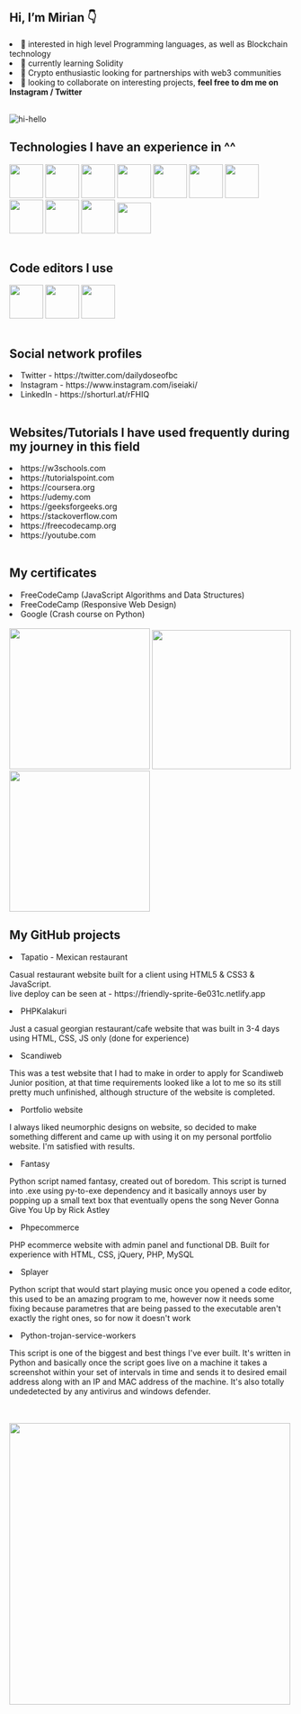 <h2> Hi, I’m Mirian 👇</h2>
<li>👀 interested in high level Programming languages, as well as Blockchain technology</li>
<li>🌱 currently learning Solidity </li>
<li>🚀 Crypto enthusiastic looking for partnerships with web3 communities</li>
<li>💞️ looking to collaborate on interesting projects, <b> feel free to dm me on Instagram / Twitter </b></li> <br>

![hi-hello](https://media.tenor.com/_HPofCxgZcAAAAAC/mr-robot-elliot-alderson.gif)

<b><h2>Technologies I have an experience in ^^</h2></b>
<div class="flex-container">
<img src="https://i.ibb.co/qD05LPK/Screenshot-1.png" width="60" height="60">
<img src="https://www.kindpng.com/picc/m/159-1595848_python-logo-png-transparent-background-python-logo-png.png" width="60" height="60">
<img src="https://i.ibb.co/zxHKT08/jquery-logo-vector-download.jpg" width="60" height="60">
<img src="https://i.ibb.co/MCff4yS/Unofficial-Java-Script-logo-2-svg.png" width="60" height="60">
<img src="https://i.ibb.co/2ZVXt03/Screenshot-3.png" width="60" height="60">
<img src="https://i.ibb.co/QYfBVgd/png-transparent-logo-css-css3.png" width="60" height="60">
<img src="https://w7.pngwing.com/pngs/201/90/png-transparent-logo-html-html5.png" width="60" height="60">
<img src="https://www.klaasnienhuis.nl/wp/wp-content/uploads/2014/01/Git-Logo-2Color-770x321.jpg" width="60" height="60">
<img src="https://i.postimg.cc/tgkrtz8C/logo-mysql-26353.png" width="60" height="60">
<img src="https://i.ibb.co/gyRyp36/1200px-Electron-Software-Framework-Logo-svg.png" width="60" height="60">
<img src="https://upload.wikimedia.org/wikipedia/commons/thumb/a/a7/React-icon.svg/2300px-React-icon.svg.png" width="60" height="55">
</div>
<br>
<b><h2>Code editors I use</h2></b>
<div class="flex-container">
<img src="https://pngset.com/images/vscode-icons-horizontal-label-text-alphabet-word-transparent-png-2658501.png" width="60" height="60">
<img src="https://upload.wikimedia.org/wikipedia/commons/thumb/1/1d/PyCharm_Icon.svg/1200px-PyCharm_Icon.svg.png" width="60" height="60">
<img src="https://encrypted-tbn0.gstatic.com/images?q=tbn:ANd9GcSH8N8KE4y18dx83gLr5jvbjuFJ4RNBR8tPxOAU-4mvtPQ1sVu9scJMRTeGF3Z-Gyaj7ow&usqp=CAU" width="60" height="60">
</div><br>
<h2>Social network profiles</h2>
<li>Twitter - https://twitter.com/dailydoseofbc</li>
<li>Instagram - https://www.instagram.com/iseiaki/</li>
<li>LinkedIn - https://shorturl.at/rFHIQ</li>
<br>
<b><h2>Websites/Tutorials I have used frequently during my journey in this field</h2></b>
<li>https://w3schools.com</li>
<li>https://tutorialspoint.com</li>
<li>https://coursera.org</li>
<li>https://udemy.com</li>
<li>https://geeksforgeeks.org</li>
<li>https://stackoverflow.com</li>
<li>https://freecodecamp.org</li>
<li>https://youtube.com</li><br>
<div>
<h2>My certificates</h2>
<li>FreeCodeCamp (JavaScript Algorithms and Data Structures)</li> <li>FreeCodeCamp (Responsive Web Design)</li> <li>Google (Crash course on Python)</li><br>
<a href="https://www.freecodecamp.org/certification/Mirian/javascript-algorithms-and-data-structures"><img src="https://i.postimg.cc/x1W9x8MT/Screenshot-1.png" width="250"></a>
<a href="https://www.coursera.org/account/accomplishments/verify/KWG4ZPUC6SHS"><img src="https://i.ibb.co/DrhPjm6/Screenshot-6.png" width="247"></a>
<a href="https://www.freecodecamp.org/certification/Mirian/responsive-web-design"><img src="https://i.postimg.cc/pdcVfCC4/Screenshot-4.png" width="250"></a><br>
 <h2>My GitHub projects</h2>
  <li>Tapatio - Mexican restaurant</li>
<p>Casual restaurant website built for a client using HTML5 & CSS3 & JavaScript. <br>live deploy can be seen at - https://friendly-sprite-6e031c.netlify.app<br>
 <li>PHPKalakuri</li>
<p>Just a casual georgian restaurant/cafe website that was built in 3-4 days using HTML, CSS, JS only (done for experience)<br>
  <li>Scandiweb</li>
<p>This was a test website that I had to make in order to apply for Scandiweb Junior position, at that time requirements looked like a lot to me so its still pretty much unfinished, although structure of the website is completed. <br>
  <li>Portfolio website</li>
<p>I always liked neumorphic designs on website, so decided to make something different and came up with using it on my personal portfolio website. I'm satisfied with results.<br>
  <li>Fantasy</li>
<p>Python script named fantasy, created out of boredom. This script is turned into .exe using py-to-exe dependency and it basically annoys user by popping up a small text box that eventually opens the song Never Gonna Give You Up by Rick Astley<br>
  <li>Phpecommerce</li>
 <p>PHP ecommerce website with admin panel and functional DB. Built for experience with HTML, CSS, jQuery, PHP, MySQL</p>
   <li>Splayer</li>
 <p>Python script that would start playing music once you opened a code editor, this used to be an amazing program to me, however now it needs some fixing because parametres that are being passed to the executable aren't exactly the right ones, so for now it doesn't work</p>
   <li>Python-trojan-service-workers</li>
<p>This script is one of the biggest and best things I've ever built. It's written in Python and basically once the script goes live on a machine it takes a screenshot within your set of intervals in time and sends it to desired email address along with an IP and MAC address of the machine. It's also totally undedetected by any antivirus and windows defender.</p><br><br>
<img src="https://i.ibb.co/F3zHg9h/Dangerous-Sociable-Galago-size-restricted.gif" width="500">
</div>
